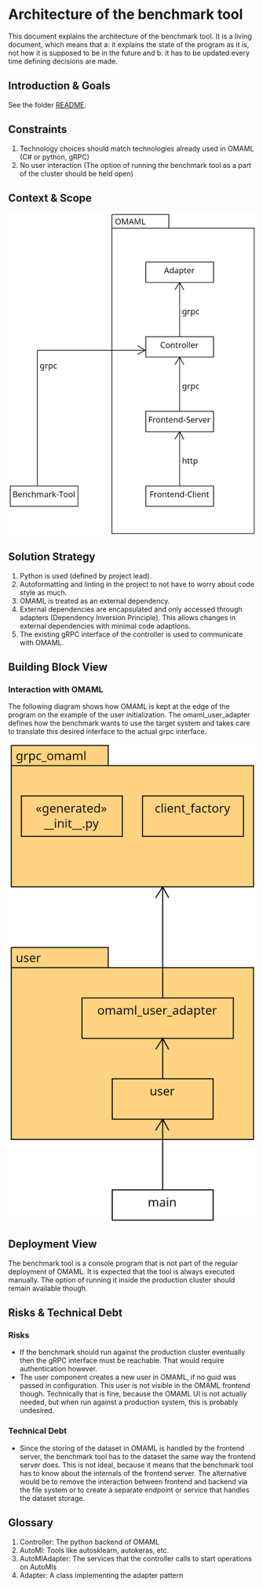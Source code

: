 # Architecture of the benchmark tool

This document explains the architecture of the benchmark tool. It is a living document, which means that a: it explains the state of the program as it is, not how it is supposed to be in the future and b: it has to be updated every time defining decisions are made.

## Introduction & Goals

See the folder [README](../README.md).

## Constraints

1. Technology choices should match technologies already used in OMAML (C# or python, gRPC)
2. No user interaction (The option of running the benchmark tool as a part of the cluster should be held open)

## Context & Scope

![Context view diagram](./diagrams/context.png)

## Solution Strategy

1. Python is used (defined by project lead).
2. Autoformatting and linting in the project to not have to worry about code style as much.
3. OMAML is treated as an external dependency.
4. External dependencies are encapsulated and only accessed through adapters (Dependency Inversion Principle). This allows changes in external dependencies with minimal code adaptions.
5. The existing gRPC interface of the controller is used to communicate with OMAML.

## Building Block View

### Interaction with OMAML

The following diagram shows how OMAML is kept at the edge of the program on the example of the user initialization. The omaml_user_adapter defines how the benchmark wants to use the target system and takes care to translate this desired interface to the actual grpc interface.

![diagram showing the interaction with omaml](./diagrams/omaml-interaction.png)

<!--
## Runtime View
(May contain information about runtime behaviour (e.g. order of events))
-->
## Deployment View

The benchmark tool is a console program that is not part of the regular deployment of OMAML. It is expected that the tool is always executed manually. The option of running it inside the production cluster should remain available though.

<!--
## Architectural Decisions

## Quality Requirements
-->

## Risks & Technical Debt

### Risks

- If the benchmark should run against the production cluster eventually then the gRPC interface must be reachable. That would require authentication however.
- The user component creates a new user in OMAML, if no guid was passed in configuration. This user is not visible in the OMAML frontend though. Technically that is fine, because the OMAML UI is not actually needed, but when run against a production system, this is probably undesired.

### Technical Debt

- Since the storing of the dataset in OMAML is handled by the frontend server, the benchmark tool has to the dataset the same way the frontend server does. This is not ideal, because it means that the benchmark tool has to know about the internals of the frontend server. The alternative would be to remove the interaction between frontend and backend via the file system or to create a separate endpoint or service that handles the dataset storage.

## Glossary

1. Controller: The python backend of OMAML
2. AutoMl: Tools like autosklearn, autokeras, etc.
3. AutoMlAdapter: The services that the controller calls to start operations on AutoMls
4. Adapter: A class implementing the adapter pattern
